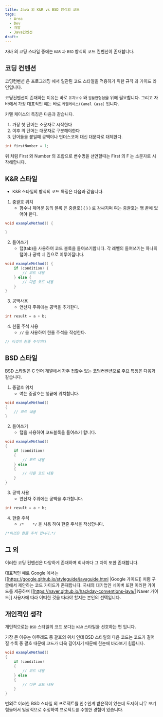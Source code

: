 ```yaml
---
title: Java 의 K&R vs BSD 방식의 코드
tags:
  - Area
  - Dev
  - 개발
  - Java컨벤션
draft:
---
```


자바 의 코딩 스타일 중에는 `K&R` 과 `BSD` 방식의 코드 컨벤션이 존재합니다.

## 코딩 컨벤션

코딩컨벤션 은 프로그래밍 에서 일관된 코드 스타일을 적용하기 위한 규칙 과 가이드 라인입니다. 

코딩컨벤션이 존재하는 이유는 바로 `유지보수` 와 `원활한협업`을 위해 필요합니다. 
그리고 자바에서 가장 대표적인 예는 바로  `카멜케이스(Camel Case)` 입니다. 

카멜 케이스의 특징은 다음과 같습니다.
1. 가장 첫 단어는 소문자로 시작한다
2. 이후 의 단어는 대문자로 구분해야한다
3. 단어들을 붙일때 공백이나 언더스코어 대신 대문자로 대체한다.

```java
int firstNumber = 1;
```

위 처럼 First 와 Number 의 조합으로 변수명을 선언할때는 First 의 F 는 소문자로 시작해합니다.


## K&R 스타일

* K&R 스타일의 방식의 코드 특징은 다음과 같습니다.
1. 중괄호 위치
	* 함수나 제어문 등의 블록 은 중괄호( { } ) 로 감싸지며 여는 중괄호는 행 끝에 있어야 한다.
```java
void exampleMethod() {

}

```
2. 들여쓰기
	* 탭(tab)을 사용하여 코드 블록을 들여쓰기합니다. 각 레벨의 들여쓰기는 하나의 탭이나 공백 네 칸으로 이루어집니다.
```java
void exampleMethod() { 
	if (condition) { 
		// 코드 내용 
	} else { 
		// 다른 코드 내용 
	} 
}
```

3. 공백사용 
	* 연산자 주위에는 공백을 추가한다.
```java
int result = a + b;
```

4. 한줄 주석 사용
	* `//` 을 사용하여 한줄 주석을 작성한다.
```java
// 이것이 한줄 주석이다
```

## BSD 스타일

BSD 스타일은 C 언어 계열에서 자주 접할수 있는 코딩컨벤션으로 주요 특징은 다음과 같습니다.

1. 중괄호 위치
	* 여는 중괄호는 행끝에 위치합니다.
```java
void exampleMethod() 
{
	// 코드 내용
}
```

2. 들여쓰기
	* 탭을 사용하여 코드블록을 들여쓰기 합니다.
```java
void exampleMethod() 
{ 
	if (condition) 
	{ 
		// 코드 내용 
	} else 
	{ 
		// 다른 코드 내용 
	} 
}
```

3. 공백 사용 
	* 연산자 주위에는 공백을 추가합니다.
```java
int result = a + b;
```

4. 한줄 주석 
	* `/*    */` 을 사용 하여 한줄 주석을 작성합니다.
```java
/*이것은 한줄 주석 입니다.*/
```



## 그 외 

이러한 코딩 컨벤션은 다양하게 존재하며 회사마다 그 차이 또한 존재합니다. 

대표적인 예로 Google 에서는 [[https://google.github.io/styleguide/javaguide.html |Google 가이드]] 처럼 구글에서 제안하는 코드 가이드가 존재합니다. 국내의 대기업인 네이버 또한 이러한 가이드를 제공하며 [[https://naver.github.io/hackday-conventions-java/| Naver 가이드]] 사용자에 따라 어떠한 것을 따라야 할지는 본인의 선택입니다.


## 개인적인 생각

개인적으로는 `BSD` 스타일의 코드 보다는 `K&R` 스타일을 선호하는 편 입니다. 

가장 큰 이유는 아무레도 중 괄호의 위치 인데  BSD 스타일의 다음 코드는 코드가 길어질 수록 중 괄호 때문에 코드가 더욱 길어지기 때문에 한눈에 바라보기 힘듭니다.
```java
void exampleMethod() 
{ 
	if (condition) 
	{ 
		// 코드 내용 
	} else 
	{ 
		// 다른 코드 내용 
	} 
}
```

번외로 이러한 BSD 스타일 의 프로젝트를 인수인계 받은적이 있는데 도저히 너무 보기 힘들어서 일괄적으로 수정하여 프로젝트를 수행한 경험이 있습니다.